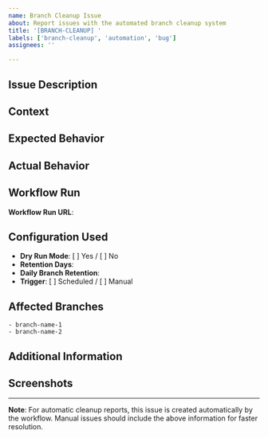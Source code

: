 ```yaml
---
name: Branch Cleanup Issue
about: Report issues with the automated branch cleanup system
title: '[BRANCH-CLEANUP] '
labels: ['branch-cleanup', 'automation', 'bug']
assignees: ''

---
```


## Issue Description
<!-- Describe the issue with the branch cleanup system -->

## Context
<!-- What were you trying to do? -->

## Expected Behavior
<!-- What should have happened? -->

## Actual Behavior
<!-- What actually happened? -->

## Workflow Run
<!-- Link to the GitHub Actions workflow run that had the issue -->
**Workflow Run URL**: 

## Configuration Used
<!-- What settings were used when the issue occurred? -->
- **Dry Run Mode**: [ ] Yes / [ ] No
- **Retention Days**: 
- **Daily Branch Retention**: 
- **Trigger**: [ ] Scheduled / [ ] Manual

## Affected Branches
<!-- List any specific branches that were affected -->
```
- branch-name-1
- branch-name-2
```

## Additional Information
<!-- Any other relevant information -->

## Screenshots
<!-- If applicable, add screenshots to help explain the problem -->

---
**Note**: For automatic cleanup reports, this issue is created automatically by the workflow. Manual issues should include the above information for faster resolution.